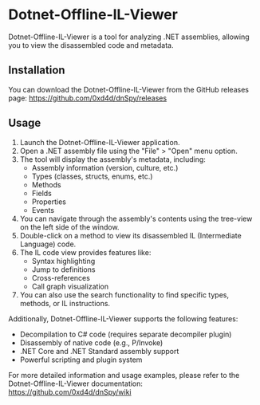 # Dotnet-Offline-IL-Viewer

Dotnet-Offline-IL-Viewer is a tool for analyzing .NET assemblies, allowing you to view the disassembled code and metadata.

## Installation

You can download the Dotnet-Offline-IL-Viewer from the GitHub releases page: https://github.com/0xd4d/dnSpy/releases

## Usage

1. Launch the Dotnet-Offline-IL-Viewer application.
2. Open a .NET assembly file using the "File" > "Open" menu option.
3. The tool will display the assembly's metadata, including:
   - Assembly information (version, culture, etc.)
   - Types (classes, structs, enums, etc.)
   - Methods
   - Fields
   - Properties
   - Events
4. You can navigate through the assembly's contents using the tree-view on the left side of the window.
5. Double-click on a method to view its disassembled IL (Intermediate Language) code.
6. The IL code view provides features like:
   - Syntax highlighting
   - Jump to definitions
   - Cross-references
   - Call graph visualization
7. You can also use the search functionality to find specific types, methods, or IL instructions.

Additionally, Dotnet-Offline-IL-Viewer supports the following features:

- Decompilation to C# code (requires separate decompiler plugin)
- Disassembly of native code (e.g., P/Invoke)
- .NET Core and .NET Standard assembly support
- Powerful scripting and plugin system

For more detailed information and usage examples, please refer to the Dotnet-Offline-IL-Viewer documentation: https://github.com/0xd4d/dnSpy/wiki